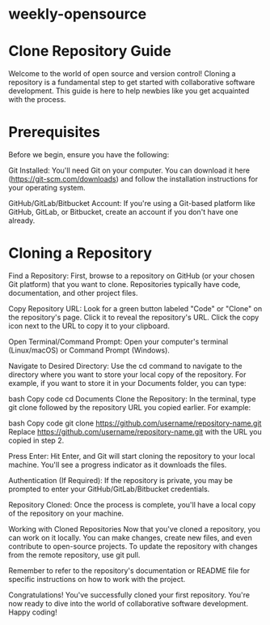 # weekly-opensource

# Clone Repository Guide
Welcome to the world of open source and version control! Cloning a repository is a fundamental step to get started with collaborative software development. This guide is here to help newbies like you get acquainted with the process.

# Prerequisites
Before we begin, ensure you have the following:

Git Installed: You'll need Git on your computer. You can download it here (https://git-scm.com/downloads) and follow the installation instructions for your operating system.

GitHub/GitLab/Bitbucket Account: If you're using a Git-based platform like GitHub, GitLab, or Bitbucket, create an account if you don't have one already.

# Cloning a Repository
Find a Repository: First, browse to a repository on GitHub (or your chosen Git platform) that you want to clone. Repositories typically have code, documentation, and other project files.

Copy Repository URL: Look for a green button labeled "Code" or "Clone" on the repository's page. Click it to reveal the repository's URL. Click the copy icon next to the URL to copy it to your clipboard.


Open Terminal/Command Prompt: Open your computer's terminal (Linux/macOS) or Command Prompt (Windows).

Navigate to Desired Directory: Use the cd command to navigate to the directory where you want to store your local copy of the repository. For example, if you want to store it in your Documents folder, you can type:

bash
Copy code
cd Documents
Clone the Repository: In the terminal, type git clone followed by the repository URL you copied earlier. For example:

bash
Copy code
git clone https://github.com/username/repository-name.git
Replace https://github.com/username/repository-name.git with the URL you copied in step 2.

Press Enter: Hit Enter, and Git will start cloning the repository to your local machine. You'll see a progress indicator as it downloads the files.

Authentication (If Required): If the repository is private, you may be prompted to enter your GitHub/GitLab/Bitbucket credentials.

Repository Cloned: Once the process is complete, you'll have a local copy of the repository on your machine.

Working with Cloned Repositories
Now that you've cloned a repository, you can work on it locally. You can make changes, create new files, and even contribute to open-source projects. To update the repository with changes from the remote repository, use git pull.

Remember to refer to the repository's documentation or README file for specific instructions on how to work with the project.

Congratulations! You've successfully cloned your first repository. You're now ready to dive into the world of collaborative software development. Happy coding!
